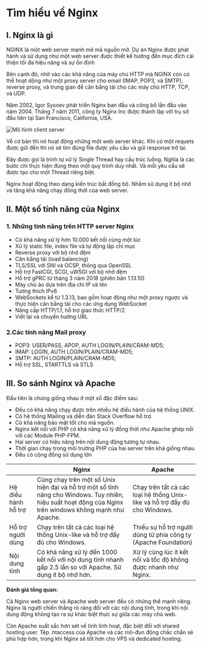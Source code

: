 # Tìm hiểu về Nginx

## I. Nginx là gì

NGINX là một web server mạnh mẽ mã nguồn mở. Dự án Nginx được phát hành và sử dụng như một web server được thiết kế hướng đến mục đích cải thiện tối đa hiệu năng và sự ổn định

Bên cạnh đó, nhờ vào các khả năng của máy chủ HTTP mà NGINX còn có thể hoạt dộng như một proxy server cho email (IMAP, POP3, và SMTP), reverse proxy, và trung gian để cân bằng tải cho các máy chủ HTTP, TCP, và UDP.

Năm 2002, Igor Sysoev phát triển Nginx ban đầu và công bố lần đầu vào năm 2004. Tháng 7 năm 2011, công ty Nginx Inc được thành lập với trụ sở đầu tiên tại San Francisco, California, USA.

![Mô hình client server](https://github.com/Duc-NA/PythonStudy/blob/main/Document/Document_Images/linux/nginx_work_fllow.png)

Về cơ bản thì nó hoạt động những một web server khác. Khi có một requets được gửi đến thì nó sẽ tìm đúng file được yêu cầu và gửi response trở lại. 

Đây được gọi là trình tự xử lý Single Thread hay cấu trúc luồng. Nghĩa là các bước chỉ thực hiện đúng theo một quy trình duy nhất. Và mỗi yêu cầu sẽ được tạo cho một Thread riêng biệt.

Nginx hoạt động theo dạng kiến trúc bất đồng bộ. Nhằm sử dụng ít bộ nhớ và tăng khả năng chạy đồng thời của web server. 

## II. Một số tính năng của Nginx 

### 1. Những tính năng trên HTTP server Nginx 
- Có khả năng xử lý hơn 10.000 kết nối cùng một lúc
- Xử lý static file, index file và tự động lập chỉ mục
- Reverse proxy với bộ nhớ đệm
- Cân bằng tải (load balancing)
- TLS/SSL với SNI và OCSP, thông qua OpenSSL
- Hỗ trợ FastCGI, SCGI, uWSGI với bộ nhớ đệm
- Hỗ trợ gPRC từ tháng 3 năm 2018 (phiên bản 1.13.10)
- Máy chủ ảo dựa trên địa chỉ IP và tên
- Tương thích IPv6
- WebSockets kể từ 1.3.13, bao gồm hoạt động như một proxy ngược và thực hiện cân bằng tải cho các ứng dụng WebSocket
- Nâng cấp HTTP/1.1, hỗ trợ giao thức HTTP/2
- Viết lại và chuyển hướng URL

### 2.Các tính năng Mail proxy
- POP3: USER/PASS, APOP, AUTH LOGIN/PLAIN/CRAM-MD5;
- IMAP: LOGIN, AUTH LOGIN/PLAIN/CRAM-MD5;
- SMTP: AUTH LOGIN/PLAIN/CRAM-MD5;
- Hỗ trợ SSL, STARTTLS và STLS

## III. So sánh Nginx và Apache

Đầu tiên là chúng giống nhau ở một số đặc điểm sau:
- Đều có khả năng chạy được trên nhiều hệ điều hành của hệ thống UNIX.
- Có hệ thống Mailing và diễn đàn Stack Overflow hỗ trợ.
- Có khả năng bảo mật tốt cho mã nguồn.
- Nginx kết nối với PHP có khả năng xử lý đồng thời như Apache ghép nối với các Module PHP-FPM.
- Hai server có hiệu năng trên nội dung động tương tự nhau.
- Thời gian chạy trong môi trường PHP của hai server trên khá giống nhau.
- Đều có cộng đồng sử dụng lớn

|  | Nginx| Apache |
|---------------|--------------|------|
| Hệ điều hành hỗ trợ | Cũng chạy trên một số Unix hiện đại và hỗ trợ một số tính năng cho Windows. Tuy nhiên, hiệu suất hoạt động của Nginx trên windows không mạnh như Apache. | Chạy trên tất cả các loại hệ thống Unix-like và hỗ trợ đầy đủ cho Windows.|
| Hỗ trợ người dùng | Chạy trên tất cả các loại hệ thống Unix-like và hỗ trợ đầy đủ cho Windows.|Thiếu sự hỗ trợ người dùng từ phía công ty (Apache Foundation) |
| Nội dung tĩnh | Có khả năng xử lý đến 1000 kết nối với nội dung tĩnh nhanh gấp 2.5 lần so với Apache. Sử dụng ít bộ nhớ hơn. | Xử lý cùng lúc ít kết nối và tốc độ không được nhanh như Nginx.|

**Đánh giá tổng quan:**

Cả Nginx web server và Apache web server đều có những thế mạnh riêng. Nginx là người chiến thắng rõ ràng đối với các nội dung tĩnh, trong khi nội dung động không tạo ra sự khác biệt thực sự giữa các máy chủ web. 

Còn Apache xuất sắc hơn xét về tính linh hoạt, đặc biệt đối với shared hosting user. Tệp .htaccess của Apache và các mô-đun động chắc chắn sẽ phù hợp hơn, trong khi Nginx sẽ tốt hơn cho VPS và dedicated hosting.